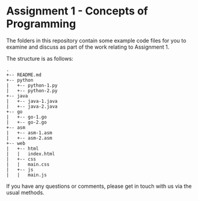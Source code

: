 # Assignment 1 - Concepts of Programming

The folders in this repository contain some example code files for you to examine and discuss as part of the work relating to Assignment 1.

The structure is as follows:

```
.
+-- README.md
+-- python
|   +-- python-1.py
|   +-- python-2.py
+-- java
|   +-- java-1.java
|   +-- java-2.java
+-- go
|   +-- go-1.go
|   +-- go-2.go
+-- asm
|   +-- asm-1.asm
|   +-- asm-2.asm
+-- web
|   +-- html
|   |   index.html
|   +-- css
|   |   main.css
|   +-- js
|   |   main.js
```

If you have any questions or comments, please get in touch with us via the usual methods.
